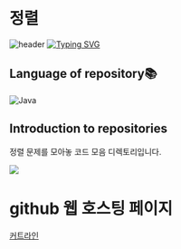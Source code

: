 # 정렬

![header](https://capsule-render.vercel.app/api?type=egg&color=gradient&height=300&section=header&text=welcome%2&fontSize=50&desc=정렬%20문제)
[![Typing SVG](https://readme-typing-svg.demolab.com?font=Fira+Code&pause=1000&color=93BDF7&background=203AFF00&random=false&width=435&lines=My+name+is+kimganghyeon)](https://git.io/typing-svg)

## Language of repository📚
![Java](https://img.shields.io/badge/Java-007396?style=flat-square&logo=java&logoColor=white)

## Introduction to repositories 
정렬 문제를 모아놓 코드 모음 디렉토리입니다.

 <a href="https://www.acmicpc.net/problem/25305">
      <img src ="https://github.com/do04200611/Baekjoon/assets/74278578/ce897825-b62c-4d1b-ac72-402b8f6e991a">
 </a> <br>
  

# github 웹 호스팅 페이지

<a href="https://do04200611.github.io/Baekjoon/%EC%A0%95%EB%A0%AC/%EC%BB%A4%ED%8A%B8%EB%9D%BC%EC%9D%B8(25305)/index.html">커트라인</a><br>


